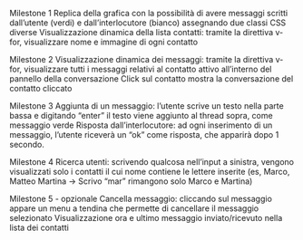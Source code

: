 Milestone 1
    Replica della grafica con la possibilità di avere messaggi scritti dall’utente (verdi) e dall’interlocutore (bianco) assegnando due classi CSS diverse
    Visualizzazione dinamica della lista contatti: tramite la direttiva v-for, visualizzare nome e immagine di ogni contatto

Milestone 2
    Visualizzazione dinamica dei messaggi: tramite la direttiva v-for, visualizzare tutti i messaggi relativi al contatto attivo all’interno del pannello della conversazione
    Click sul contatto mostra la conversazione del contatto cliccato

Milestone 3
    Aggiunta di un messaggio: l’utente scrive un testo nella parte bassa e digitando “enter” il testo viene aggiunto al thread sopra, come messaggio verde
    Risposta dall’interlocutore: ad ogni inserimento di un messaggio, l’utente riceverà un “ok” come risposta, che apparirà dopo 1 secondo.

Milestone 4
    Ricerca utenti: scrivendo qualcosa nell’input a sinistra, vengono visualizzati solo i contatti il cui nome contiene le lettere inserite (es, Marco, Matteo Martina -> Scrivo “mar” rimangono solo Marco e Martina)
    
Milestone 5 - opzionale
    Cancella messaggio: cliccando sul messaggio appare un menu a tendina che permette di cancellare il messaggio selezionato
    Visualizzazione ora e ultimo messaggio inviato/ricevuto nella lista dei contatti 
